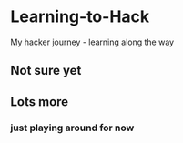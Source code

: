# Learning-to-Hack
My hacker journey - learning along the way

## Not sure yet

## Lots more

### just playing around for now
